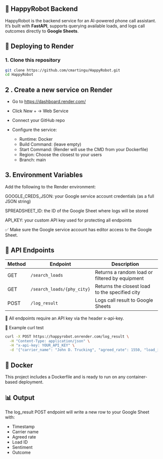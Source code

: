 ## 🤖 HappyRobot Backend

HappyRobot is the backend service for an AI-powered phone call assistant. It’s built with **FastAPI**, supports querying available loads, and logs call outcomes directly to **Google Sheets**.

## 🚀 Deploying to Render

### 1. Clone this repository

``` bash
git clone https://github.com/cmartingu/HappyRobot.git
cd HappyRobot
```

## 2 . Create a new service on Render
- Go to https://dashboard.render.com/

- Click New + → Web Service

- Connect your GitHub repo

- Configure the service:
	- Runtime: Docker
	- Build Command: (leave empty)
	- Start Command: (Render will use the CMD from your Dockerfile)
	- Region: Choose the closest to your users
	- Branch: main

## 3. Environment Variables
Add the following to the Render environment:

GOOGLE_CREDS_JSON: your Google service account credentials (as a full JSON string)

SPREADSHEET_ID: the ID of the Google Sheet where logs will be stored

API_KEY: your custom API key used for protecting all endpoints

✅ Make sure the Google service account has editor access to the Google Sheet.




## 🧱 API Endpoints
| Method | Endpoint                   | Description                                    |
| ------ | -------------------------- | ---------------------------------------------- |
| GET    | `/search_loads`            | Returns a random load or filtered by equipment |
| GET    | `/search_loads/{phy_city}` | Returns the closest load to the specified city |
| POST   | `/log_result`              | Logs call result to Google Sheets              |


🔐 All endpoints require an API key via the header x-api-key.

📌 Example curl test
```bash
curl -X POST https://happyrobot.onrender.com/log_result \
  -H "Content-Type: application/json" \
  -H "x-api-key: YOUR_API_KEY" \
  -d '{"carrier_name": "John D. Trucking", "agreed_rate": 1550, "load_id": "L003", "sentiment": "positive", "outcome": "deal_closed"}'
```

## 🐳 Docker
This project includes a Dockerfile and is ready to run on any container-based deployment.

## 📊 Output
The log_result POST endpoint will write a new row to your Google Sheet with:
- Timestamp
- Carrier name
- Agreed rate
- Load ID
- Sentiment
- Outcome

